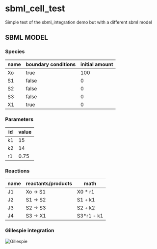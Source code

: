 # sbml_cell_test
Simple test of the sbml_integration demo but with a different sbml model

## SBML MODEL  

### Species

| name | boundary conditions | initial amount | 
|------|---------------------|----------------|
| Xo | true | 100 |
| S1 | false | 0 |
| S2 | false |0 |
| S3 | false | 0 |
| X1 | true | 0 |

### Parameters

|id  | value |
|----|-------|
|k1  | 15  |
|k2  | 14   |
|r1  | 0.75  |

### Reactions
| name |reactants/products|  math |
|-----|----| ---- |
|J1 | Xo &rarr; S1| X0 * r1 |
|J2 | S1 &rarr; S2 | S1 + k1 |
|J3 | S2 &rarr; S3 | S2 + k2 |
|J4 | S3 &rarr; X1 | S3*r1 - k1|

### Gillespie integration
![Gillespie](/src/sbml-modules-test-2.svg?sanitize=true)

